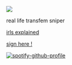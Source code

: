 ![](https://64.media.tumblr.com/f0caa1e6b094f2316620273f7f14f5b1/4dfcc02ceee3905f-fc/s640x960/da29644abd2c31e0537a96bfe06786c19bbe16af.gif)

real life transfem sniper 

[irls explained](https://irlsexplained.carrd.co/)

[sign here !](https://retrospring.net/@jaratedealer)

[![spotify-github-profile](https://spotify-github-profile.vercel.app/api/view?uid=6ee6c3uiykzyf00n8qqgt3t8m&cover_image=true&theme=natemoo-re&show_offline=false&background_color=121212&interchange=false&bar_color=b27024&bar_color_cover=false)](https://spotify-github-profile.vercel.app/api/view?uid=6ee6c3uiykzyf00n8qqgt3t8m&redirect=true)





















